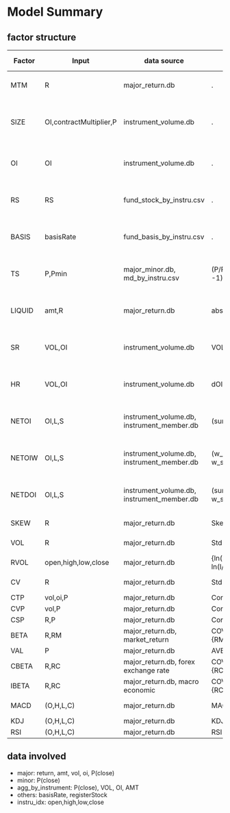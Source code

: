 # Model Summary

## factor structure

| Factor | Input                   | data source                                | Fun                                  | Parameters               | Derived                                                                          | Moving Average |
|--------|-------------------------|--------------------------------------------|--------------------------------------|--------------------------|----------------------------------------------------------------------------------|----------------|
| MTM    | R                       | major_return.db                            | .                                    | None                     | Sum[T]X, Sum[T]X/Std[T]X, T=(10,21,63,126,189,252)                               | (5,10,15)      |
| SIZE   | OI,contractMultiplier,P | instrument_volume.db                       | .                                    | None                     | Aver[T]X, X / Aver[T]X - 1, T=(10,21,63,126,189,252), X / X[L] - 1 L=(21,63,252) | (5,10,15)      |
| OI     | OI                      | instrument_volume.db                       | .                                    | None                     | X / Aver[T]X - 1, T=(10,21,63,126,189,252), X / X[L] - 1 L=(21,63,252)           | (5,10,15)      |
| RS     | RS                      | fund_stock_by_instru.csv                   | .                                    | None                     | X / Aver[T]X - 1, T=(10,21,63,126,189,252), X / X[L] - 1 L=(21,63,252)           | (5,10,15)      |
| BASIS  | basisRate               | fund_basis_by_instru.csv                   | .                                    | None                     | Aver[T]X, X - Aver[T]X, T=(10,21,63,126,189,252), X - X[L] L=(21,63,252)         | (5,10,15)      |
| TS     | P,Pmin                  | major_minor.db, md_by_instru.csv           | (P/Pmin -1)*12/MonthD                | None                     | Aver[T]X, X - Aver[T]X, T=(10,21,63,126,189,252), X - X[L] L=(21,63,252)         | (5,10,15)      |
| LIQUID | amt,R                   | major_return.db                            | abs(R)/amt                           | None                     | Aver[T]X, X - Aver[T]X, T=(10,21,63,126,189,252), X - X[L] L=(21,63,252)         | (5,10,15)      |
| SR     | VOL,OI                  | instrument_volume.db                       | VOL/OI                               | None                     | Aver[T]X, X - Aver[T]X, T=(10,21,63,126,189,252), X - X[L] L=(21,63,252)         | (5,10,15)      |
| HR     | VOL,OI                  | instrument_volume.db                       | dOI/VOL                              | None                     | Aver[T]X, X - Aver[T]X, T=(10,21,63,126,189,252), X - X[L] L=(21,63,252)         | (5,10,15)      |
| NETOI  | OI,L,S                  | instrument_volume.db, instrument_member.db | (sum(L)-sum(S))/OI                   | None                     | Aver[T]X, X - Aver[T]X, T=(10,21,63,126,189,252), X - X[L] L=(21,63,252)         | (5,10,15)      |
| NETOIW | OI,L,S                  | instrument_volume.db, instrument_member.db | (w_sum(L)-w_sum(S))/OI               | None                     | Aver[T]X, X - Aver[T]X, T=(10,21,63,126,189,252), X - X[L] L=(21,63,252)         | (5,10,15)      |
| NETDOI | OI,L,S                  | instrument_volume.db, instrument_member.db | (sum(dL)-w_sum(dS))/OI               | None                     | Aver[T]X, X - Aver[T]X, T=(10,21,63,126,189,252), X - X[L] L=(21,63,252)         | (5,10,15)      |
| SKEW   | R                       | major_return.db                            | Skew[T]R                             | T=(10,21,63,126,189,252) | X - X[L] L=(21,63,252)                                                           | (5,10,15)      |
| VOL    | R                       | major_return.db                            | Std[T]R                              | T=(10,21,63,126,189,252) | X - X[L] L=(21,63,252)                                                           | (5,10,15)      |
| RVOL   | open,high,low,close     | major_return.db                            | {ln(h/o)ln(h/c) + ln(l/o)ln(l/c)}[T] | T=(10,21,63,126,189,252) | X - X[L] L=(21,63,252)                                                           | (5,10,15)      |
| CV     | R                       | major_return.db                            | Std[T]R/abs(Aver[T]R)                | T=(10,21,63,126,189,252) | X - X[L] L=(21,63,252)                                                           | (5,10,15)      |
| CTP    | vol,oi,P                | major_return.db                            | Corr[T](vol/oi, P)                   | T=(63,126,189,252)       | X - X[L] L=(21,63,252)                                                           | (5,10,15)      |
| CVP    | vol,P                   | major_return.db                            | Corr[T](vol, P)                      | T=(63,126,189,252)       | X - X[L] L=(21,63,252)                                                           | (5,10,15)      |
| CSP    | R,P                     | major_return.db                            | Corr[T](Std[21]R, P)                 | T=(63,126,189,252)       | X - X[L] L=(21,63,252)                                                           | (5,10,15)      |
| BETA   | R,RM                    | major_return.db, market_return             | COV[T]{R,RM}/VAR[T]{RM}              | T=(63,126,189,252)       | X - X[L] L=(21,63,252)                                                           | (5,10,15)      |
| VAL    | P                       | major_return.db                            | AVER[21]P/Aver[T]P                   | T=(63,126,252,504)       | X - X[L] L=(21,63,252)                                                           | (5,10,15)      |
| CBETA  | R,RC                    | major_return.db, forex exchange rate       | COV[T]{R,RC}/VAR[T]{RC}              | T=(63,126,252,504)       | X - X[L] L=(21,63,252)                                                           | (5,10,15)      |
| IBETA  | R,RC                    | major_return.db, macro economic            | COV[T]{R,RC}/VAR[T]{RC}              | T=(63,126,252,504)       | X - X[L] L=(21,63,252)                                                           | (5,10,15)      |
| MACD   | (O,H,L,C)               | major_return.db                            | MACD(F, S, ALPHA)                    | (F=10, S=21, ALPHA=0.2)  |                                                                                  | (5,10,15)      |
| KDJ    | (O,H,L,C)               | major_return.db                            | KDJ(N)                               | (N=10, 15)               |                                                                                  | (5,10,15)      |
| RSI    | (O,H,L,C)               | major_return.db                            | RSI(N)                               | (N=10, 15)               |                                                                                  | (5,10,15)      |

## data involved

+ major: return, amt, vol, oi, P(close)
+ minor: P(close)
+ agg_by_instrument: P(close), VOL, OI, AMT
+ others: basisRate, registerStock
+ instru_idx: open,high,low,close

